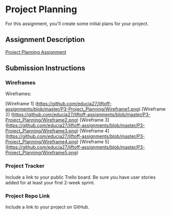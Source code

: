 # Project Planning
For this assignment, you'll create some initial plans for your project.

## Assignment Description
[Project Planning Assignment](https://education.launchcode.org/liftoff/modules/assignments/project-planning)

## Submission Instructions

### Wireframes

Wireframes: 

[Wireframe 1] (https://github.com/educia27/liftoff-assignments/blob/master/P3-Project_Planning/Wireframe1.png)
[Wireframe 2] (https://github.com/educia27/liftoff-assignments/blob/master/P3-Project_Planning/Wireframe2.png)
[Wireframe 3] (https://github.com/educia27/liftoff-assignments/blob/master/P3-Project_Planning/Wireframe3.png)
[Wireframe 4] (https://github.com/educia27/liftoff-assignments/blob/master/P3-Project_Planning/Wireframe4.png)
[Wireframe 5] (https://github.com/educia27/liftoff-assignments/blob/master/P3-Project_Planning/Wireframe5.png)

### Project Tracker

Include a link to your public Trello board. Be sure you have user stories added for at least your first 2-week sprint.

### Project Repo Link

Include a link to your project on GitHub.
